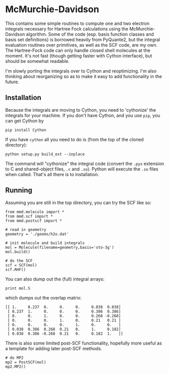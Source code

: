 # McMurchie-Davidson

This contains some simple routines to compute one and two electron integrals 
necessary for Hartree Fock calculations using the McMurchie-Davidson algorithm.
Some of the code (esp. basis function classes and basis set definitions)
 is borrowed heavily from PyQuante2, but the integral evaluation routines over 
primitives, as well as the SCF code, are my own. The Hartree-Fock code can only 
handle closed shell molecules at the moment. It's not fast (though getting 
faster with Cython interface), but should be somewhat readable. 

I'm slowly porting the integrals over to Cython and reoptimizing. I'm also 
thinking about reorganizing so as to make it easy to add functionality in the 
future.

## Installation
Because the integrals are moving to Cython, you need to 'cythonize' the integrals for your machine. If you don't have Cython, and you use `pip`, you can get Cython by

```
pip install Cython
```

If you have `cython` all you need to do is (from the top of the cloned directory):

```
python setup.py build_ext --inplace
```

The command will "cythonize" the integral code (convert the `.pyx` extension to C and shared-object files, `.c` and `.so`). Python will execute the `.so` files when called. That's all there is to installation.

## Running
Assuming you are still in the top directory, you can try the SCF like so:

```
from mmd.molecule import *
from mmd.scf import *
from mmd.postscf import *

# read in geometry
geometry = './geoms/h2o.dat'

# init molecule and build integrals
mol = Molecule(filename=geometry,basis='sto-3g')
mol.build()

# do the SCF
scf = SCF(mol)
scf.RHF()
```

You can also dump out the (full) integral arrays:

```
print mol.S
```

which dumps out the overlap matrix:

```
[[ 1.     0.237  0.     0.     0.     0.038  0.038]
 [ 0.237  1.     0.     0.     0.     0.386  0.386]
 [ 0.     0.     1.     0.     0.     0.268 -0.268]
 [ 0.     0.     0.     1.     0.     0.21   0.21 ]
 [ 0.     0.     0.     0.     1.     0.     0.   ]
 [ 0.038  0.386  0.268  0.21   0.     1.     0.182]
 [ 0.038  0.386 -0.268  0.21   0.     0.182  1.   ]]
```

There is also some limited post-SCF functionality, hopefully more useful as a 
template for adding later post-SCF methods.

```
# do MP2
mp2 = PostSCF(mol)
mp2.MP2()
```

